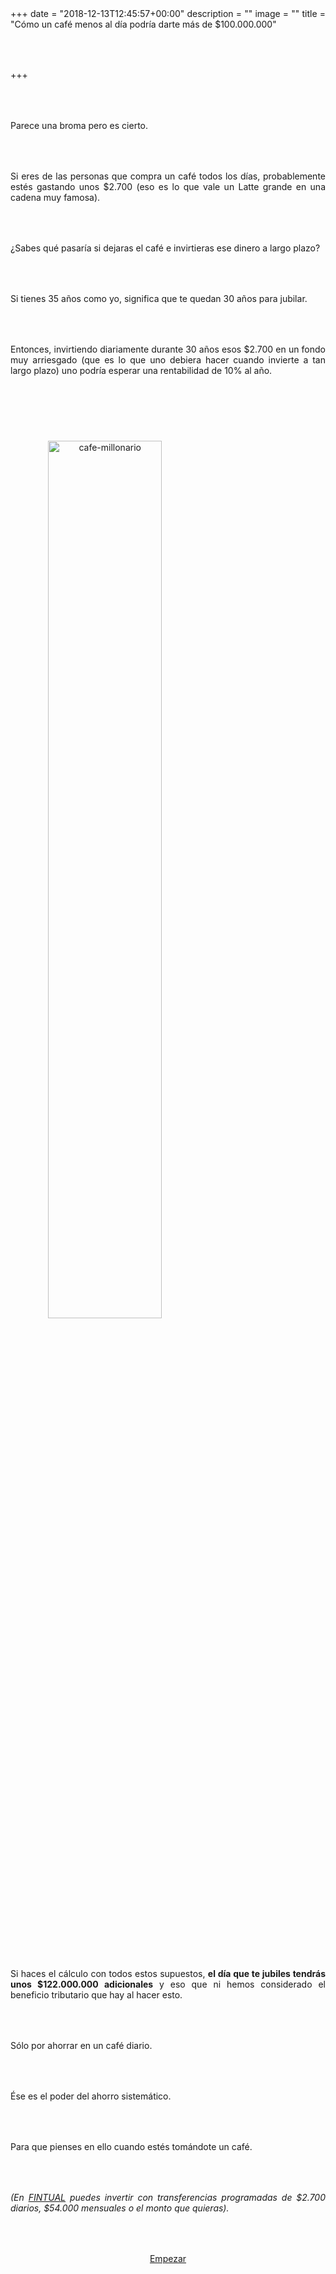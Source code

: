 +++
date = "2018-12-13T12:45:57+00:00"
description = ""
image = ""
title = "Cómo un café menos al día podría darte más de $100.000.000"

+++
<style> p { margin:4rem 0px; text-align:justify; } .footer-big__overlap { padding-bottom:0px; } .image-wrapper img { width: 60%; text-align: center; margin: 40px 0px; }</style>

Parece una broma pero es cierto.

Si eres de las personas que compra un café todos los días, probablemente estés gastando unos $2.700 (eso es lo que vale un Latte grande en una cadena muy famosa).

¿Sabes qué pasaría si dejaras el café e invirtieras ese dinero a largo plazo?

Si tienes 35 años como yo, significa que te quedan 30 años para jubilar.

Entonces, invirtiendo diariamente durante 30 años esos $2.700 en un fondo muy arriesgado (que es lo que uno debiera hacer cuando invierte a tan largo plazo) uno podría esperar una rentabilidad de 10% al año.

<div class="image-wrapper">

<p><img src="/uploads/cafe-millonario.png" alt="cafe-millonario"></p>

</div>

Si haces el cálculo con todos estos supuestos, **el día que te jubiles tendrás unos $122.000.000 adicionales** y eso que ni hemos considerado el beneficio tributario que hay al hacer esto.

Sólo por ahorrar en un café diario.

Ése es el poder del ahorro sistemático.

Para que pienses en ello cuando estés tomándote un café.

_(En_ [_FINTUAL_](http://www.fintual.com/) _puedes invertir con transferencias programadas de $2.700 diarios, $54.000 mensuales o el monto que quieras)._

<p style="text-align:center"> <a class="simulator-page__button btn btn--secondary" href="[https://fintual.cl/?utm_source=edu.fintual.cl&utm_medium=referral&utm_campaign=awareness&utm_content=hagamos+esto+papa-112#empezar](https://fintual.cl/?utm_source=edu.fintual.cl&utm_medium=referral&utm_campaign=awareness&utm_content=hagamos+esto+papa-112#empezar "https://fintual.cl/?utm_source=edu.fintual.cl&utm_medium=referral&utm_campaign=awareness&utm_content=hagamos+esto+papa-112#empezar")">Empezar</a></p>